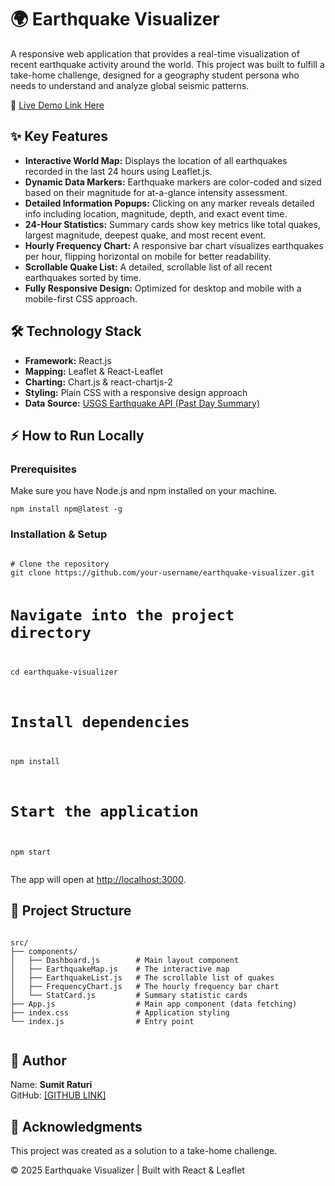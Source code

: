 
</head>
<body>
  <h1>🌍 Earthquake Visualizer</h1>
  <p>
    A responsive web application that provides a real-time visualization of recent earthquake activity around the world. 
    This project was built to fulfill a take-home challenge, designed for a geography student persona who needs to understand 
    and analyze global seismic patterns.
  </p>

  <p>
    🔗 <a href="#">Live Demo Link Here</a> <!-- Replace with your CodeSandbox or deployed link -->
  </p>

  <h2>✨ Key Features</h2>
  <ul>
    <li><b>Interactive World Map:</b> Displays the location of all earthquakes recorded in the last 24 hours using Leaflet.js.</li>
    <li><b>Dynamic Data Markers:</b> Earthquake markers are color-coded and sized based on their magnitude for at-a-glance intensity assessment.</li>
    <li><b>Detailed Information Popups:</b> Clicking on any marker reveals detailed info including location, magnitude, depth, and exact event time.</li>
    <li><b>24-Hour Statistics:</b> Summary cards show key metrics like total quakes, largest magnitude, deepest quake, and most recent event.</li>
    <li><b>Hourly Frequency Chart:</b> A responsive bar chart visualizes earthquakes per hour, flipping horizontal on mobile for better readability.</li>
    <li><b>Scrollable Quake List:</b> A detailed, scrollable list of all recent earthquakes sorted by time.</li>
    <li><b>Fully Responsive Design:</b> Optimized for desktop and mobile with a mobile-first CSS approach.</li>
  </ul>

  <h2>🛠️ Technology Stack</h2>
  <ul>
    <li><b>Framework:</b> React.js</li>
    <li><b>Mapping:</b> Leaflet & React-Leaflet</li>
    <li><b>Charting:</b> Chart.js & react-chartjs-2</li>
    <li><b>Styling:</b> Plain CSS with a responsive design approach</li>
    <li><b>Data Source:</b> <a href="https://earthquake.usgs.gov/earthquakes/feed/v1.0/geojson.php">USGS Earthquake API (Past Day Summary)</a></li>
  </ul>

  <h2>⚡ How to Run Locally</h2>
  <h3>Prerequisites</h3>
  <p>Make sure you have Node.js and npm installed on your machine.</p>
  <pre><code>npm install npm@latest -g</code></pre>

  <h3>Installation & Setup</h3>
  <pre><code>
# Clone the repository
git clone https://github.com/your-username/earthquake-visualizer.git

# Navigate into the project directory
cd earthquake-visualizer

# Install dependencies
npm install

# Start the application
npm start
  </code></pre>

  <p>The app will open at <a href="http://localhost:3000">http://localhost:3000</a>.</p>

  <h2>📂 Project Structure</h2>
  <pre><code>
src/
├── components/
│   ├── Dashboard.js        # Main layout component
│   ├── EarthquakeMap.js    # The interactive map
│   ├── EarthquakeList.js   # The scrollable list of quakes
│   ├── FrequencyChart.js   # The hourly frequency bar chart
│   └── StatCard.js         # Summary statistic cards
├── App.js                  # Main app component (data fetching)
├── index.css               # Application styling
└── index.js                # Entry point
  </code></pre>

  <h2>👤 Author</h2>
  <p>
    Name: <b>Sumit Raturi</b><br />
    GitHub: <a href="https://github.com/samOhawk1">[GITHUB LINK]</a>
  </p>

  <h2>🙏 Acknowledgments</h2>
  <p>This project was created as a solution to a take-home challenge.</p>

  <div class="footer">
    <p>© 2025 Earthquake Visualizer | Built with React & Leaflet</p>
  </div>
</body>
</html>